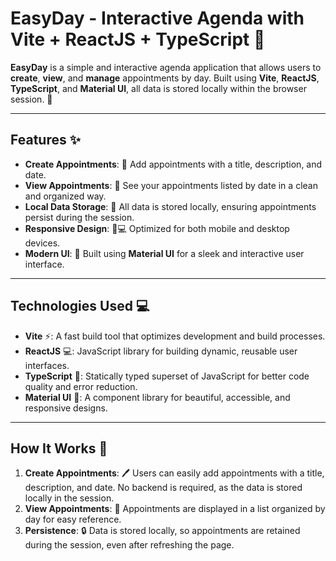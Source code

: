 # EasyDay - Interactive Agenda with Vite + ReactJS + TypeScript 📅

**EasyDay** is a simple and interactive agenda application that allows users to **create**, **view**, and **manage** appointments by day. Built using **Vite**, **ReactJS**, **TypeScript**, and **Material UI**, all data is stored locally within the browser session. 🚀

---

## Features ✨

- **Create Appointments**: 📝 Add appointments with a title, description, and date.
- **View Appointments**: 📅 See your appointments listed by date in a clean and organized way.
- **Local Data Storage**: 💾 All data is stored locally, ensuring appointments persist during the session.
- **Responsive Design**: 📱💻 Optimized for both mobile and desktop devices.
- **Modern UI**: 🎨 Built using **Material UI** for a sleek and interactive user interface.

---

## Technologies Used 💻

- **Vite** ⚡: A fast build tool that optimizes development and build processes.
- **ReactJS** 💻: JavaScript library for building dynamic, reusable user interfaces.
- **TypeScript** 🔧: Statically typed superset of JavaScript for better code quality and error reduction.
- **Material UI** 🎨: A component library for beautiful, accessible, and responsive designs.

---

## How It Works 📝

1. **Create Appointments**: 🖊️ Users can easily add appointments with a title, description, and date. No backend is required, as the data is stored locally in the session.
2. **View Appointments**: 👀 Appointments are displayed in a list organized by day for easy reference.
3. **Persistence**: 🔒 Data is stored locally, so appointments are retained during the session, even after refreshing the page.
